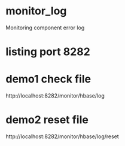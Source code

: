 # monitor_log
Monitoring component error log

# listing port 8282

# demo1 check file 
http://localhost:8282/monitor/hbase/log

# demo2 reset file
http://localhost:8282/monitor/hbase/log/reset

